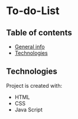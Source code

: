 # To-do-List
## Table of contents
* [General info](#general-info)
* [Technologies](#technologies)

## Technologies
Project is created with:
* HTML
* CSS
* Java Script

